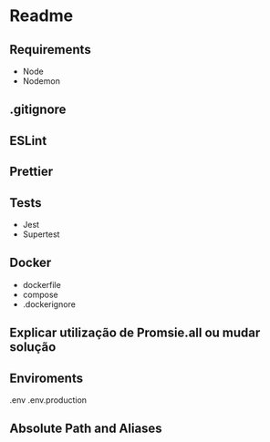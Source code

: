 # Readme

## Requirements

- Node
- Nodemon

## .gitignore

<!-- https://www.gitignore.io/api/node -->

## ESLint

## Prettier

## Tests

- Jest
- Supertest

## Docker

- dockerfile
- compose
- .dockerignore

## Explicar utilização de Promsie.all ou mudar solução

## Enviroments

.env
.env.production

## Absolute Path and Aliases
